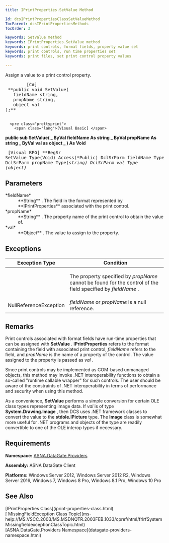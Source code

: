 ```yaml
---
title: IPrintProperties.SetValue Method

Id: dcsIPrintPropertiesClassSetValueMethod
TocParent: dcsIPrintPropertiesMethods
TocOrder: 3

keywords: SetValue method
keywords: IPrintProperties.SetValue method
keywords: print controls, format fields, property value set
keywords: print controls, run time properties set
keywords: print files, set print control property values

---
```


Assign a value to a print control property.
<pre class="prettyprint">
        <span class="lang">[C#]</span>
 **public void SetValue(
   fieldName string,
   propName string,
   object val
);** 
      </pre>
      <pre class="prettyprint">
        <span class="lang">[Visual Basic] </span>
 **public sub SetValue( _
  ByVal fieldName As string _
  ByVal propName As string _
  ByVal val as object _
) As Void** 
      </pre>
      <pre class="prettyprint">
        <span class="lang">[Visual RPG]</span>
 **BegSr SetValue Type(Void) Access(*Public)
   DclSrParm fieldName Type(*string)
   DclSrParm propName Type(*string)
   DclSrParm val Type (*object)** 
      </pre>

## Parameters

<dl>
        <dt>
 *fieldName* 
        </dt>
        <dd>
 **String** .  The field in the format represented by **IPrintProperties** 
						associated with the print control. </dd>
        <dt>
 *propName* 
        </dt>
        <dd>
 **String** .  The property name of the print control to obtain 
								the value of.  </dd>
        <dt>
 *val* 
        </dt>
        <dd>
 **Object** .  The value to assign to the property.
									</dd>
</dl>

## Exceptions



| Exception Type | Condition |
| ---- | ---- |
|  | <p>The property specified by *propName* cannot be found for the control of the field specified by *fieldName* . |
| NullReferenceException | *fieldName* or *propName* is a null reference. |



## Remarks

Print controls associated with format fields have run-time properties that can be assigned with **SetValue** . **IPrintProperties** refers to the format containing the field with associated print control, *fieldName* refers to the field, and *propName* is the name of a property of the control. The value assigned to the property is passed as *val* .

Since print controls may be implemented as COM-based unmanaged objects, this method may invoke .NET interoperability functions to obtain a so-called "runtime callable wrapper" for such controls. The user should be aware of the constraints of .NET interoperability in terms of performance and security when using this method.

As a convenience, **SetValue** performs a simple conversion for certain OLE class types representing image data. If *val* is of type **System.Drawing.Image** , then DCS uses .NET framework classes to convert the value to the **stdole.IPicture** type. The **Image** class is somewhat more useful for .NET programs and objects of the type are readily convertible to one of the OLE interop types if necessary. 
## Requirements

<span> **Namespace:** [ ASNA.DataGate.Providers](datagate-providers-namespace.html) </span> 

<span> **Assembly:** ASNA DataGate Client</span> 

<span> **Platforms:** Windows Server 2012, Windows Server 2012 R2, Windows Server 2016, Windows 7, Windows 8 Pro, Windows 8.1 Pro, Windows 10</span> Pro
## See Also

<dl />
      [IPrintProperties Class](iprint-properties-class.html)
      <br />
      [
					MissingFieldException Class Topic](ms-help://MS.VSCC.2003/MS.MSDNQTR.2003FEB.1033/cpref/html/frlrfSystemMissingfieldexceptionClassTopic.html)
      <br />
      [ASNA.DataGate.Providers Namespace](datagate-providers-namespace.html)


